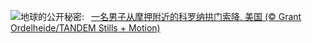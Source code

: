 ![](https://www.bing.com/th?id=OHR.CoronaArch_ZH-CN5406267193_UHD.jpg&w=1000)地球的公开秘密:&nbsp;&ensp;[一名男子从摩押附近的科罗纳拱门索降, 美国 (© Grant Ordelheide/TANDEM Stills + Motion)](https://www.bing.com/th?id=OHR.CoronaArch_ZH-CN5406267193_UHD.jpg)
<br><br/>
